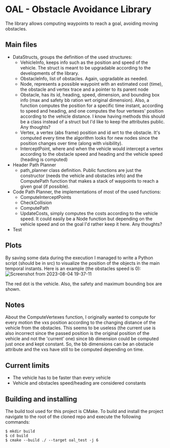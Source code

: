 # OAL - Obstacle Avoidance Library
The library allows computing waypoints to reach a goal, avoiding moving obstacles.

## Main files
- DataStructs, groups the definition of the used structures:
    - VehicleInfo, keeps info such as the position and speed of the vehicle. The struct is meant to be upgradable according to the developments of the library.
    - ObstacleInfo, list of obstacles. Again, upgradable as needed.
    - Node, represents a possible waypoint with an estimated cost (time), the obstacle and vertex trace and a pointer to its parent node
    - Obstacle, has its id, heading, speed, dimension, and bounding box info (max and safety bb ration wrt original dimension). Also, a function computes the position for a specific time instant, according to speed and heading, and one computes the four vertexes' position according to the vehicle distance. I know having methods this should be a class instead of a struct but I'd like to keep the attributes public. Any thoughts?
    - Vertex, a vertex (abs frame) position and id wrt to the obstacle. It's computed every time the algorithm looks for new nodes since the position changes over time (along with visibility).
    - InterceptPoint, where and when the vehicle would intercept a vertex according to the obstacle speed and heading and the vehicle speed (heading is computed)
- Header Path Planner
    - path_planner class definition. Public functions are just the constructor (needs the vehicle and obstacles info) and the ComputePath function that makes a stack of waypoints to reach a given goal (if possible).
- Code Path Planner, the implementations of most of the used functions:
    - ComputeInterceptPoints
    - CheckCollision
    - ComputePath
    - UpdateCosts, simply computes the costs according to the vehicle speed. It could easily be a Node function but depending on the vehicle speed and on the goal I'd rather keep it here. Any thoughts?
- Test

## Plots
By saving some data during the execution I managed to write a Python script (should be in src) to visualize the position of the objects in the main temporal instants. Here is an example (the obstacles speed is 0):
![Screenshot from 2023-08-04 19-37-11](https://github.com/SamueleD98/oal/assets/28822110/49a516e2-9ec3-45a8-9d1b-cb6d716a0168)

The red dot is the vehicle. Also, the safety and maximum bounding box are shown.


## Notes
About the ComputeVertexes function, I originally wanted to compute for every motion the vxs position according to the changing distance of the vehicle from the obstacles. This seems to be useless (the current use is also incorrect since the passed position is the original position of the vehicle and not the 'current' one) since bb dimension could be computed just once and kept constant. So, the bb dimensions can be an obstacle attribute and the vxs have still to be computed depending on time.

## Current limits

- The vehicle has to be faster than every vehicle
- Vehicle and obstacles speed/heading are considered constants


## Building and installing

The build tool used for this project is CMake. To build and install the project navigate to the root of the cloned repo and execute the following commands:

    $ mkdir build
    $ cd build
    $ cmake --build ./ --target oal_test -j 6
